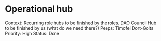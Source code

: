 # Operational hub

Context: Recurring role hubs to be finished by the roles.
DAO Council Hub to be finished by us (what do we need there?)
Peeps: Timofei Dort-Golts
Priority: High
Status: Done